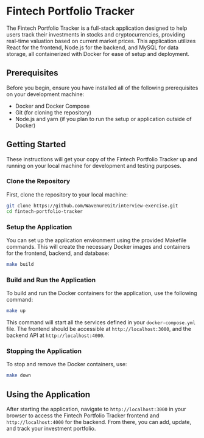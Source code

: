# Fintech Portfolio Tracker

The Fintech Portfolio Tracker is a full-stack application designed to help users track their investments in stocks and cryptocurrencies, providing real-time valuation based on current market prices. This application utilizes React for the frontend, Node.js for the backend, and MySQL for data storage, all containerized with Docker for ease of setup and deployment.

## Prerequisites

Before you begin, ensure you have installed all of the following prerequisites on your development machine:

- Docker and Docker Compose
- Git (for cloning the repository)
- Node.js and yarn (if you plan to run the setup or application outside of Docker)

## Getting Started

These instructions will get your copy of the Fintech Portfolio Tracker up and running on your local machine for development and testing purposes.

### Clone the Repository

First, clone the repository to your local machine:

```bash
git clone https://github.com/WavenureGit/interview-exercise.git
cd fintech-portfolio-tracker
```

### Setup the Application

You can set up the application environment using the provided Makefile commands. This will create the necessary Docker images and containers for the frontend, backend, and database:

```bash
make build
```

### Build and Run the Application

To build and run the Docker containers for the application, use the following command:

```bash
make up
```

This command will start all the services defined in your `docker-compose.yml` file. The frontend should be accessible at `http://localhost:3000`, and the backend API at `http://localhost:4000`.


### Stopping the Application

To stop and remove the Docker containers, use:

```bash
make down
```

## Using the Application

After starting the application, navigate to `http://localhost:3000` in your browser to access the Fintech Portfolio Tracker frontend and `http://localhost:4000` for the backend. From there, you can add, update, and track your investment portfolio.
```
